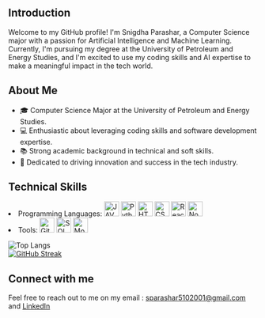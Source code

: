 ## Introduction
Welcome to my GitHub profile! I'm Snigdha Parashar, a Computer Science major with a passion for Artificial Intelligence and Machine Learning. Currently, I'm pursuing my degree at the University of Petroleum and Energy Studies, and I'm excited to use my coding skills and AI expertise to make a meaningful impact in the tech world.

## About Me
- 🎓 Computer Science Major at the University of Petroleum and Energy Studies.
- 💻 Enthusiastic about leveraging coding skills and software development expertise.
- 📚 Strong academic background in technical and soft skills.
- 🚀 Dedicated to driving innovation and success in the tech industry.


## Technical Skills

<li>Programming Languages:
 <img src="https://github.com/snigdha510/snigdha510/assets/100710845/3ccbb517-758f-4809-aa63-ffe19bc556b3" alt="JAVA" width="30" height="30">
  <img src="https://github.com/snigdha510/snigdha510/assets/100710845/9ab5e340-a556-4dc4-a314-b2465f105447" alt="Python" width="30" height="30">
  <img src="https://github.com/snigdha510/snigdha510/assets/100710845/2d8808ed-71c6-45c4-8c25-8d91d98b0624" alt="HTML" width="30" height="30">
  <img src="https://github.com/snigdha510/snigdha510/assets/100710845/ba9a4e8b-ca39-4c8f-a32e-58498c7b0a7c" alt="CSS" width="30" height="30">
  <img src="https://github.com/snigdha510/snigdha510/assets/100710845/ab14e891-1921-40bf-bf90-73bc8f701439" alt="React" width="30" height="30">
  <img src="https://github.com/snigdha510/snigdha510/assets/100710845/e6c56ffe-21d6-4292-ab65-d4278499e6b2" alt="Node" width="30" height="30">
<li>Tools:
<img src="https://github.com/snigdha510/snigdha510/assets/100710845/6433f4e5-0229-4f7b-b3bf-9e93a4246820" alt="Git" width="30" height="30">
  <img src="https://github.com/snigdha510/snigdha510/assets/100710845/29a275e7-be3b-4e40-901d-734454320d68" alt="SQL" width="30" height="30">
  <img src="https://github.com/snigdha510/snigdha510/assets/100710845/959bf90d-10b7-4d06-9be9-991539ccbab7" alt="MongoDB" width="30" height="30">
 
![Top Langs](https://github-readme-stats.vercel.app/api/top-langs/?username=anuraghazra&hide_progress=true) <br>
[![GitHub Streak](https://streak-stats.demolab.com/?user=snigdha510&theme=dark)](https://git.io/streak-stats) 
 

## Connect with me
Feel free to reach out to me on my email : sparashar5102001@gmail.com and [LinkedIn]([(https://www.linkedin.com/in/snigdhaparashar/)https://www.linkedin.com/in/snigdhaparashar/])

